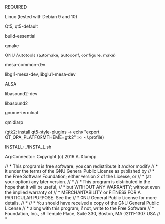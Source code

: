 
REQUIRED

Linux (tested with Debian 9 and 10)

Qt5, qt5-default

build-essential

qmake

GNU Autotools (automake, autoconf, configure, make)

mesa-common-dev

libgl1-mesa-dev, libglu1-mesa-dev

ALSA

libasound2-dev

libasound2

gnome-terminal

qmidiarp


(gtk2: install qt5-style-plugins -> echo "export QT_QPA_PLATFORMTHEME=gtk2" >> ~/.profile)



INSTALL: ./INSTALL.sh



ArpConnector: Copyright (c) 2016 A. Klumpp

// *  This program is free software; you can redistribute it and/or modify
// *  it under the terms of the GNU General Public License as published by
// *  the Free Software Foundation; either version 2 of the License, or
// *  (at your option) any later version.
// *
// *  This program is distributed in the hope that it will be useful,
// *  but WITHOUT ANY WARRANTY; without even the implied warranty of
// *  MERCHANTABILITY or FITNESS FOR A PARTICULAR PURPOSE.  See the
// *  GNU General Public License for more details.
// *
// *  You should have received a copy of the GNU General Public License
// *  along with this program; if not, write to the Free Software
// *  Foundation, Inc., 59 Temple Place, Suite 330, Boston, MA  02111-1307 USA
// *





